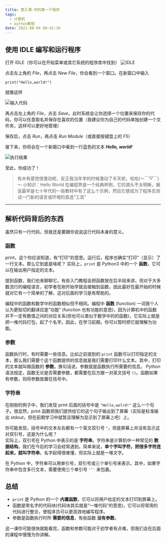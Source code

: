 ```yaml
---
title: 第三课-你的第一个程序
tags:
  - 计算机
  - python教程
date: 2022-08-04 00:42:10
---
```

## 使用 IDLE 编写和运行程序

打开 IDLE（你可以在开始菜单或其它系统的程序库中找到）
![IDLE](/img/Screen19.png)

点击左上角的 *File*，再点击 *New File*，你会看到一个窗口。在新窗口中输入

`print("Hello,world!")`

<!--more-->

就像这样

![输入代码](/img/Screen20.png)

再点击左上角的 *File*，点击 *Save*，此时系统会让你选择一个位置来保存你的代码，你可以任意取名并保存在喜欢的位置（我建议你为自己的代码单独创建一个文件夹，这样可以更好地管理）

保存后，点击 *Run*，再点击 *Run Module*（或直接按键盘上的 F5）

接下来，你将会在一个新窗口中看到一行蓝色的文本 ***Hello, world!***

![执行结果](/img/Screen22.png)

至此，你成功了！

>有木有感觉很激动呢，反正我当年学的时候激动了半天呢，哈哈(～￣▽￣)～
>小知识：Hello World 在编程界是一个经典样例，它的源头不太明晰，据说最早是七十年代的一些教材中有了这么个示例，然后它便成为了程序员测试一门新的语言或环境的首选“工具”

---

## 解析代码背后的东西

虽然只有一行代码，但我还是要跟你说说这行代码本身的意义。

### 函数

print，这个你应该知道，有“打印”的意思。运行后，程序也确实“打印”（显示）了一行文本。那么它到底是啥呢？
实际上，`print` 是 Python3 中的一个 **函数**，它可以在输出用户指定的文本。

提到函数，我们也来聊聊它。有些入门教程会把函数放在后半段来讲，但对于大多数流行的编程语言，初学者在刚开始学就会接触到函数，因此最好在最开始的时候就对它有一个简单的了解，这对后面的学习是有帮助的。

编程中的函数和数学中的函数相似但不相同。编程中 **函数** (function) 一词我个人认为更贴切的翻译应是“功能” (function 也有功能的意思)，因为计算机中的函数并不一定有数值之间的对应关系(但也可以类似于数学中的的函数)，它实际上就是把一堆代码打包，起了个名字。因此，在学习前期，你可以暂时把它就理解为功能。

### 参数

函数执行时，有时需要一些信息。比如之前提到的 `print` 函数可以打印指定的文本，那么我们需要个这个函数提供的信息就是我们需要打印什么文本。其中，打印的文本就叫做函数的 **参数**。换句话说，参数就是函数执行所需要的信息。
Python 语法规定，函数无论是否需要参数，都需要在后方跟一对英文括号 `()`。函数如果有参数，则将参数放置在括号中。  

### 字符串

在刚刚的例子中，我们发现 print 后面的括号中是 `"Hello,wolrd!"` 这么一个句子。很显然，print 函数把我们提供给它的这个句子输出到了屏幕（实际是标准输出 stdout，但在前期学习中就暂且理解为显示到了屏幕上吧）上。

你可能发现，括号中的文本左右都有一个英文双引号 `"`，但是屏幕上并没有显示这对双引号，这是为什么呢？  
实际上，双引号在 Python 中表示的是 **字符串**。字符串是计算机中一种常见的 **数据结构**，我们在今后的学习会经常遇到。简单来说，**单个字叫字符，把很多字符连起来，就叫字符串**。名字起得很难懂，但实际上就是一堆文字。

在 Python 中，字符串可以用单引号，双引号或三个单引号来表示。其中，如果字符串中包含多行文本，需要使用三个单引号 `'''` 来包裹。

## 总结

- `print` 是 Python 的一个 **内置函数**，它可以将用户给定的文本打印到屏幕上。  
- 函数是带名字的代码块(代码块其实就是“一堆代码”的意思)，它可以将常用的代码进行整合，使程序员可以更高效地编写程序。  
- 参数是函数执行时所 **需要的信息**，有些函数 **没有参数**。  

这一课你可能很快就能看完，函数和参数可能对于初学者有点难，但我们会在后面的课程中慢慢为你讲解。  
